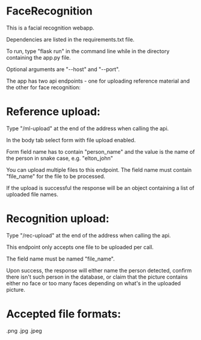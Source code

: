 # FaceRecognition

This is a facial recognition webapp. 

Dependencies are listed in the requirements.txt file. 

To run, type "flask run" in the command line while in the directory containing the app.py file. 

Optional arguments are "--host" and "--port".

The app has two api endpoints - one for uploading reference material and the other for face recognition:

# Reference upload:
Type "/ml-upload" at the end of the address when calling the api.

In the body tab select form with file upload enabled.

Form field name has to contain "person_name" and the value is the name of the person in snake case, e.g. "elton_john"

You can upload multiple files to this endpoint. The field name must contain "file_name" for the file to be processed.

If the upload is successful the response will be an object containing a list of uploaded file names.

# Recognition upload:
Type "/rec-upload" at the end of the address when calling the api.

This endpoint only accepts one file to be uploaded per call.

The field name must be named "file_name". 

Upon success, the response will either name the person detected, confirm there isn't such person in the database, or claim that the picture contains either no face or too many faces depending on what's in the uploaded picture.

# Accepted file formats:
.png .jpg .jpeg
